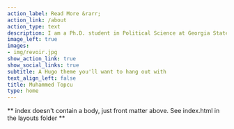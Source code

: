 ```yaml
---
action_label: Read More &rarr;
action_link: /about
action_type: text
description: I am a Ph.D. student in Political Science at Georgia State University in Atlanta, Georgia. 
image_left: true
images:
- img/revoir.jpg
show_action_link: true
show_social_links: true
subtitle: A Hugo theme you'll want to hang out with
text_align_left: false
title: Muhammed Topcu
type: home
---
```


** index doesn't contain a body, just front matter above.
See index.html in the layouts folder **
